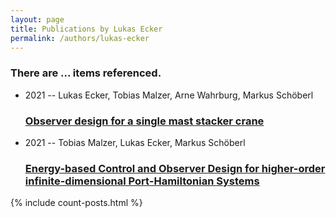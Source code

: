 ```yaml
---
layout: page
title: Publications by Lukas Ecker
permalink: /authors/lukas-ecker
---
```


<h3 id="number-posts">There are ... items referenced.</h3>
<ul class="post-list">
<li><span class='post-meta'>2021 -- Lukas Ecker, Tobias Malzer, Arne Wahrburg, Markus Schöberl</span><h3><a class='post-link' href="{{ site.baseurl }}/observer-design-for-a-single-mast-stacker-crane">Observer design for a single mast stacker crane</a></h3></li>
<li><span class='post-meta'>2021 -- Tobias Malzer, Lukas Ecker, Markus Schöberl</span><h3><a class='post-link' href="{{ site.baseurl }}/energy-based-control-and-observer-design-for-higher-order-infinite-dimensional-port-hamiltonian-systems">Energy-based Control and Observer Design for higher-order infinite-dimensional Port-Hamiltonian Systems</a></h3></li>

</ul>
{% include count-posts.html %}
